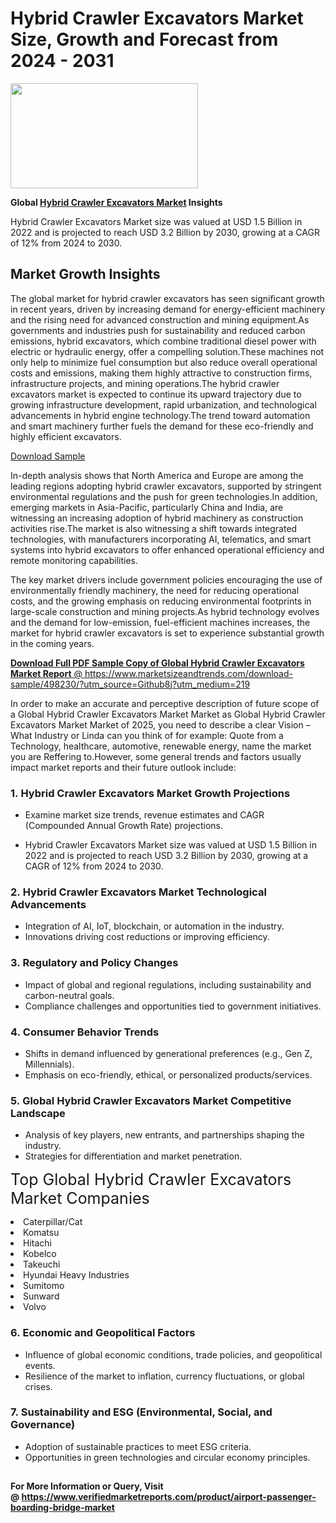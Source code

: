 <H1>Hybrid Crawler Excavators Market Size, Growth and Forecast from 2024 - 2031</H1><img class="aligncenter size-medium wp-image-584254" src="https://thirdeyenews.in/wp-content/uploads/2024/09/Global-Market-Research-300x168.jpeg" alt="" width="300" height="168" /><p><strong>Global&nbsp;<a href="https://www.marketsizeandtrends.com/download-sample/498230/?utm_source=Github8j?utm_medium=219">Hybrid Crawler Excavators Market</a> Insights</strong></p><p>Hybrid Crawler Excavators Market size was valued at USD 1.5 Billion in 2022 and is projected to reach USD 3.2 Billion by 2030, growing at a CAGR of 12% from 2024 to 2030.</p><p><h2>Market Growth Insights</h2> <p>The global market for hybrid crawler excavators has seen significant growth in recent years, driven by increasing demand for energy-efficient machinery and the rising need for advanced construction and mining equipment.As governments and industries push for sustainability and reduced carbon emissions, hybrid excavators, which combine traditional diesel power with electric or hydraulic energy, offer a compelling solution.These machines not only help to minimize fuel consumption but also reduce overall operational costs and emissions, making them highly attractive to construction firms, infrastructure projects, and mining operations.The hybrid crawler excavators market is expected to continue its upward trajectory due to growing infrastructure development, rapid urbanization, and technological advancements in hybrid engine technology.The trend toward automation and smart machinery further fuels the demand for these eco-friendly and highly efficient excavators.</p> <p><a href="#">Download Sample</a></p> <p>In-depth analysis shows that North America and Europe are among the leading regions adopting hybrid crawler excavators, supported by stringent environmental regulations and the push for green technologies.In addition, emerging markets in Asia-Pacific, particularly China and India, are witnessing an increasing adoption of hybrid machinery as construction activities rise.The market is also witnessing a shift towards integrated technologies, with manufacturers incorporating AI, telematics, and smart systems into hybrid excavators to offer enhanced operational efficiency and remote monitoring capabilities.</p> <p>The key market drivers include government policies encouraging the use of environmentally friendly machinery, the need for reducing operational costs, and the growing emphasis on reducing environmental footprints in large-scale construction and mining projects.As hybrid technology evolves and the demand for low-emission, fuel-efficient machines increases, the market for hybrid crawler excavators is set to experience substantial growth in the coming years.</p> <p><a href="#"></p><p><span class=""><strong>Download Full PDF Sample Copy of Global Hybrid Crawler Excavators Market Report</strong> @ <a href="https://www.marketsizeandtrends.com/download-sample/498230/?utm_source=Github8j?utm_medium=219" target="_blank">https://www.marketsizeandtrends.com/download-sample/498230/?utm_source=Github8j?utm_medium=219</a></span></p><p>In order to make an accurate and perceptive description of future scope of a Global&nbsp;Hybrid Crawler Excavators Market Market as Global&nbsp;Hybrid Crawler Excavators Market Market of 2025, you need to describe a clear Vision &ndash; What Industry or Linda can you think of for example: Quote from a Technology, healthcare, automotive, renewable energy, name the market you are Reffering to.However, some general trends and factors usually impact market reports and their future outlook include:</p><h3>1.&nbsp;<strong>Hybrid Crawler Excavators Market Growth Projections</strong></h3><ul><li>Examine market size trends, revenue estimates and CAGR (Compounded Annual Growth Rate) projections.</li><li><p>Hybrid Crawler Excavators Market size was valued at USD 1.5 Billion in 2022 and is projected to reach USD 3.2 Billion by 2030, growing at a CAGR of 12% from 2024 to 2030.</p></li></ul><h3>2.&nbsp;<strong>Hybrid Crawler Excavators Market Technological Advancements</strong></h3><ul><li>Integration of AI, IoT, blockchain, or automation in the industry.</li><li>Innovations driving cost reductions or improving efficiency.</li></ul><h3>3.&nbsp;<strong>Regulatory and Policy Changes</strong></h3><ul><li>Impact of global and regional regulations, including sustainability and carbon-neutral goals.</li><li>Compliance challenges and opportunities tied to government initiatives.</li></ul><h3>4.&nbsp;<strong>Consumer Behavior Trends</strong></h3><ul><li>Shifts in demand influenced by generational preferences (e.g., Gen Z, Millennials).</li><li>Emphasis on eco-friendly, ethical, or personalized products/services.</li></ul><h3>5.&nbsp;<strong>Global Hybrid Crawler Excavators Market Competitive Landscape</strong></h3><ul><li>Analysis of key players, new entrants, and partnerships shaping the industry.</li><li>Strategies for differentiation and market penetration.</li></ul><p data-pm-slice="1 1 []"><span style="color: inherit; font-family: inherit; font-size: 25px;">Top Global Hybrid Crawler Excavators Market Companies</span></p><div class="" data-test-id=""><p><li>Caterpillar/Cat</li><li> Komatsu</li><li> Hitachi</li><li> Kobelco</li><li> Takeuchi</li><li> Hyundai Heavy Industries</li><li> Sumitomo</li><li> Sunward</li><li> Volvo</li></p></div><h3>6.&nbsp;<strong>Economic and Geopolitical Factors</strong></h3><ul><li>Influence of global economic conditions, trade policies, and geopolitical events.</li><li>Resilience of the market to inflation, currency fluctuations, or global crises.</li></ul><h3>7.&nbsp;<strong>Sustainability and ESG (Environmental, Social, and Governance)</strong></h3><ul><li>Adoption of sustainable practices to meet ESG criteria.</li><li>Opportunities in green technologies and circular economy principles.</li></ul><h2><strong style="font-size: 14px;">For More Information or Query, Visit @&nbsp;</strong><a style="background-color: #ffffff; font-size: 14px;" href="https://www.marketsizeandtrends.com/report/hybrid-crawler-excavators-market/" target="_blank">https://www.verifiedmarketreports.com/product/airport-passenger-boarding-bridge-market</a></h2>
